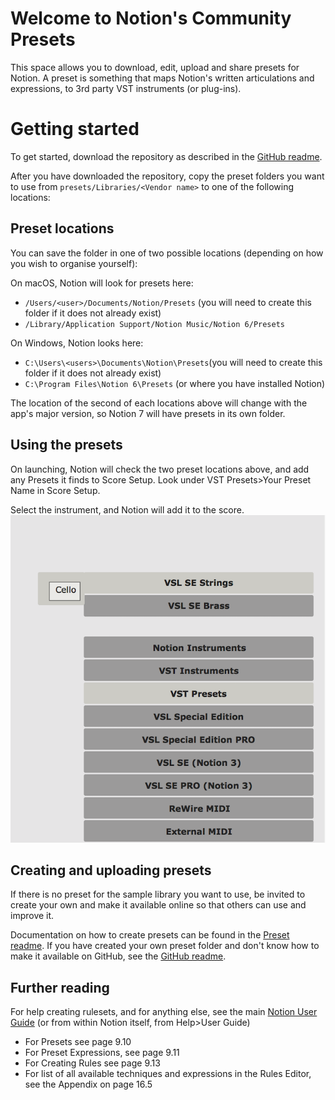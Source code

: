 # Welcome to Notion's Community Presets

This space allows you to download, edit, upload and share presets for Notion. A preset is something that maps Notion's written articulations and expressions, to 3rd party VST instruments (or plug-ins).

Getting started
=================
To get started, download the repository as described in the [GitHub readme](Documentation/Using%20GitHub.md).

After you have downloaded the repository, copy the preset folders you want to use from `presets/Libraries/<Vendor name>` to one of the following locations:

Preset locations
----------------
You can save the folder in one of two possible locations (depending on how you wish to organise yourself):

On macOS, Notion will look for presets here:

* `/Users/<user>/Documents/Notion/Presets` (you will need to create this folder if it does not already exist)
* `/Library/Application Support/Notion Music/Notion 6/Presets`

On Windows, Notion looks here:

* `C:\Users\<users>\Documents\Notion\Presets`(you will need to create this folder if it does not already exist)
* `C:\Program Files\Notion 6\Presets` (or where you have installed Notion)

The location of the second of each locations above will change with the app's major version, so Notion 7 will have presets in its own folder.


Using the presets
-----------------
On launching, Notion will check the two preset locations above, and add any Presets it finds to Score Setup. 
Look under VST Presets>Your Preset Name in Score Setup.

Select the instrument, and Notion will add it to the score.
![Score Setup](/Documentation/Screenshots/vst_preset_scoresetup.png?raw=true "Score Setup")


Creating and uploading presets
------------------------------
If there is no preset for the sample library you want to use, be invited to create your own and make it available online so that others can use and improve it.

Documentation on how to create presets can be found in the [Preset readme](Documentation/Plug-in%20Presets.md).
If you have created your own preset folder and don't know how to make it available on GitHub, see the [GitHub readme](Documentation/Using%20GitHub.md).

Further reading
---------------
For help creating rulesets, and for anything else, see the main [Notion User Guide](Documentation/Notion%206.3%20User%20Guide.pdf) (or from within Notion itself, from Help>User Guide)
   - For Presets see page 9.10
   - For Preset Expressions, see page 9.11
   - For Creating Rules see page 9.13
   - For list of all available techniques and expressions in the Rules Editor, see the Appendix on page 16.5
